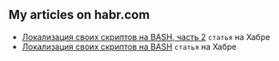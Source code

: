 ## My articles on habr.com

- [Локализация своих скриптов на BASH, часть 2](https://habr.com/ru/post/542252/) `статья` на Хабре
- [Локализация своих скриптов на BASH](https://habr.com/ru/post/539586/) `статья` на Хабре
